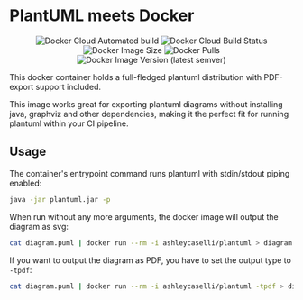 # PlantUML meets Docker

<p align="center">
    <img alt="Docker Cloud Automated build" src="https://img.shields.io/docker/cloud/automated/ashleycaselli/plantuml">
    <img alt="Docker Cloud Build Status" src="https://img.shields.io/docker/cloud/build/ashleycaselli/plantuml">
    <img alt="Docker Image Size" src="https://img.shields.io/docker/image-size/ashleycaselli/plantuml">
    <img alt="Docker Pulls" src="https://img.shields.io/docker/pulls/ashleycaselli/plantuml">
    <img alt="Docker Image Version (latest semver)" src="https://img.shields.io/docker/v/ashleycaselli/plantuml">
</p>

This docker container holds a full-fledged plantuml distribution with PDF-export support included.

This image works great for exporting plantuml diagrams without installing java, graphviz and other dependencies, making it the perfect fit for running plantuml within your CI pipeline.

## Usage

The container's entrypoint command runs plantuml with stdin/stdout piping enabled:

```bash
java -jar plantuml.jar -p
```

When run without any more arguments, the docker image will output the diagram as svg:

```bash
cat diagram.puml | docker run --rm -i ashleycaselli/plantuml > diagram.svg
```

If you want to output the diagram as PDF, you have to set the output type to `-tpdf`:

```bash
cat diagram.puml | docker run --rm -i ashleycaselli/plantuml -tpdf > diagram.pdf
```